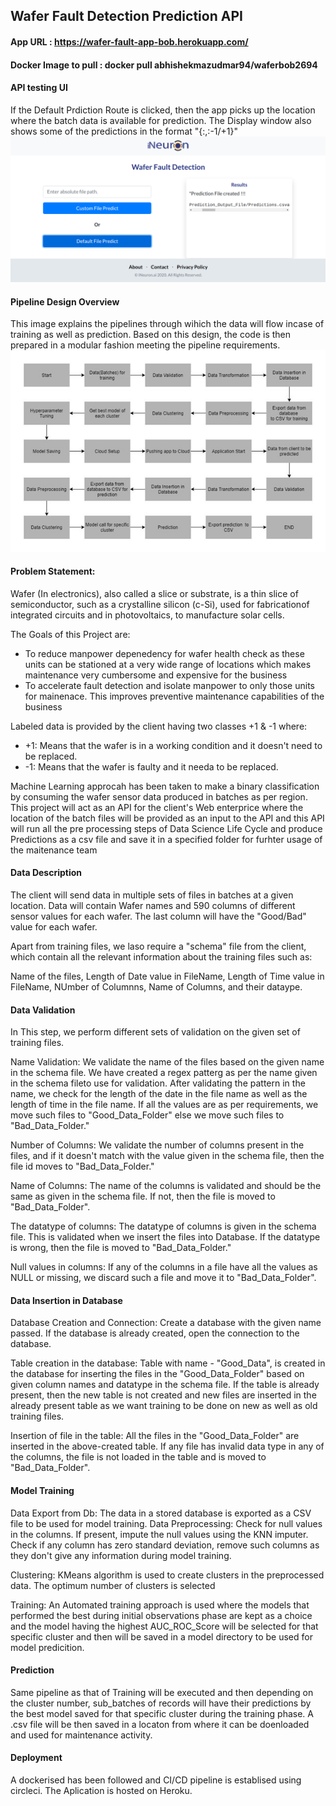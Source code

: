 ## Wafer Fault Detection Prediction API

#### App URL :  https://wafer-fault-app-bob.herokuapp.com/
#### Docker Image to pull : docker pull abhishekmazudmar94/waferbob2694

#### API testing UI 
If the Default Prdiction Route is clicked, then the app picks up the location where the batch data is available for prediction.
The Display window also shows some of the predictions in the format "{<wafer>:<wafer ID>,<Prediction>:-1/+1}"
![](https://github.com/mazumdarabhishek/Wafer_Fault_Detection_App/blob/main/LLD/Screenshots/Screenshot%20at%202021-02-25%2011-52-44.png)
    

#### Pipeline Design Overview
This image explains the pipelines through wihich the data will flow incase of training as well as prediction. 
Based on this design, the code is then prepared in a modular fashion meeting the pipeline requirements.
![](https://github.com/mazumdarabhishek/Wafer_Fault_Detection_App/blob/main/LLD/Screenshots/system_design.jpg)

#### Problem Statement:
    
Wafer (In electronics), also called a slice or substrate, is a thin slice of semiconductor,
such as a crystalline silicon (c-Si), used for fabricationof integrated circuits and in photovoltaics,
to manufacture solar cells.

The Goals of this Project are:
- To reduce manpower depenedency for wafer health check as these units can be stationed at a very wide range of 
  locations which makes maintenance very cumbersome and expensive for the business 
- To accelerate fault detection and isolate manpower to only those units for mainenace. This improves preventive
  maintenance capabilities of the business

Labeled data is provided by the client having two classes +1 & -1 where:  
- +1: Means that the wafer is in a working condition and it doesn't need to be replaced.
- -1: Means that the wafer is faulty and it needa to be replaced.

Machine Learning approcah has been taken to make a binary classification by consuming the wafer sensor data produced 
in batches as per region. This project will act as an API for the client's Web enterprice where the location of the 
batch files will be provided as an input to the API and this API will run all the pre processing steps of Data Science
Life Cycle and produce Predictions as a csv file and save it in a specified folder for furhter usage of the maitenance team
    
#### Data Description
    
The client will send data in multiple sets of files in batches at a given location.
Data will contain Wafer names and 590 columns of different sensor values for each wafer.
The last column will have the "Good/Bad" value for each wafer.

Apart from training files, we laso require a "schema" file from the client, which contain all the
relevant information about the training files such as:

Name of the files, Length of Date value in FileName, Length of Time value in FileName, NUmber of Columnns, 
Name of Columns, and their dataype.
    
#### Data Validation

In This step, we perform different sets of validation on the given set of training files.

Name Validation: We validate the name of the files based on the given name in the schema file. We have 
created a regex patterg as per the name given in the schema fileto use for validation. After validating 
the pattern in the name, we check for the length of the date in the file name as well as the length of time 
in the file name. If all the values are as per requirements, we move such files to "Good_Data_Folder" else
we move such files to "Bad_Data_Folder."

Number of Columns: We validate the number of columns present in the files, and if it doesn't match with the
value given in the schema file, then the file id moves to "Bad_Data_Folder."

Name of Columns: The name of the columns is validated and should be the same as given in the schema file. 
If not, then the file is moved to "Bad_Data_Folder".

The datatype of columns: The datatype of columns is given in the schema file. This is validated when we insert
the files into Database. If the datatype is wrong, then the file is moved to "Bad_Data_Folder."

Null values in columns: If any of the columns in a file have all the values as NULL or missing, we discard such
a file and move it to "Bad_Data_Folder".
    
#### Data Insertion in Database
     
 Database Creation and Connection: Create a database with the given name passed. If the database is already created,
 open the connection to the database.

 Table creation in the database: Table with name - "Good_Data", is created in the database for inserting the files 
 in the "Good_Data_Folder" based on given column names and datatype in the schema file. If the table is already
 present, then the new table is not created and new files are inserted in the already present table as we want 
 training to be done on new as well as old training files.

 Insertion of file in the table: All the files in the "Good_Data_Folder" are inserted in the above-created table. If
 any file has invalid data type in any of the columns, the file is not loaded in the table and is moved to 
 "Bad_Data_Folder".
     
#### Model Training
    
Data Export from Db: The data in a stored database is exported as a CSV file to be used for model training.
Data Preprocessing: 
  Check for null values in the columns. If present, impute the null values using the KNN imputer.
  Check if any column has zero standard deviation, remove such columns as they don't give any information during 
  model training.      
  
Clustering: 
  KMeans algorithm is used to create clusters in the preprocessed data. The optimum number of clusters 
  is selected

Training: 
  An Automated training approach is used where the models that performed the best during initial observations
  phase are kept as a choice and the model having the highest AUC_ROC_Score will be selected for that specific
  cluster and then will be saved in a model directory to be used for model predicition. 

#### Prediction 


  Same pipeline as that of Training will be executed and then depending on the cluster number, sub_batches of 
  records will have their predictions by the best model saved for that specific cluster during the training phase.
  A .csv file will be then saved in a locaton from where it can be doenloaded and used for maintenance activity. 


#### Deployment

A dockerised has been followed and CI/CD pipeline is establised using circleci. The Aplication is hosted on Heroku. 




    
    
    
    
    
    
    
    
    
    
    
    
    
    
    
    
    
    
    
       
    
   
    
